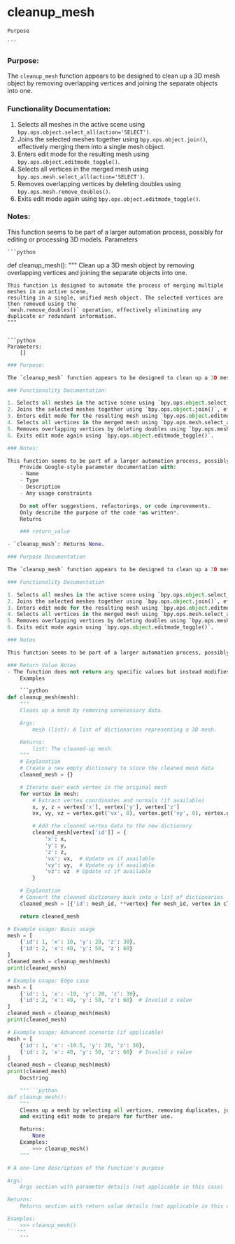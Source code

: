 # cleanup_mesh

    Purpose

    ```
### Purpose:

The `cleanup_mesh` function appears to be designed to clean up a 3D mesh object by removing overlapping vertices and joining the separate objects into one.

### Functionality Documentation:

1. Selects all meshes in the active scene using `bpy.ops.object.select_all(action='SELECT')`.
2. Joins the selected meshes together using `bpy.ops.object.join()`, effectively merging them into a single mesh object.
3. Enters edit mode for the resulting mesh using `bpy.ops.object.editmode_toggle()`.
4. Selects all vertices in the merged mesh using `bpy.ops.mesh.select_all(action='SELECT')`.
5. Removes overlapping vertices by deleting doubles using `bpy.ops.mesh.remove_doubles()`.
6. Exits edit mode again using `bpy.ops.object.editmode_toggle()`.

### Notes:

This function seems to be part of a larger automation process, possibly for editing or processing 3D models.
    Parameters

    ```python
def cleanup_mesh():
    """
    Clean up a 3D mesh object by removing overlapping vertices and joining the separate objects into one.

    This function is designed to automate the process of merging multiple meshes in an active scene,
    resulting in a single, unified mesh object. The selected vertices are then removed using the
    `mesh.remove_doubles()` operation, effectively eliminating any duplicate or redundant information.
    """
```

```python
Parameters:
    []
```

```python
### Purpose:

The `cleanup_mesh` function appears to be designed to clean up a 3D mesh object by removing overlapping vertices and joining the separate objects into one.

### Functionality Documentation:

1. Selects all meshes in the active scene using `bpy.ops.object.select_all(action='SELECT')`.
2. Joins the selected meshes together using `bpy.ops.object.join()`, effectively merging them into a single mesh object.
3. Enters edit mode for the resulting mesh using `bpy.ops.object.editmode_toggle()`.
4. Selects all vertices in the merged mesh using `bpy.ops.mesh.select_all(action='SELECT')`.
5. Removes overlapping vertices by deleting doubles using `bpy.ops.mesh.remove_doubles()`.
6. Exits edit mode again using `bpy.ops.object.editmode_toggle()`.

### Notes:

This function seems to be part of a larger automation process, possibly for editing or processing 3D models.
    Provide Google-style parameter documentation with:
    - Name
    - Type
    - Description
    - Any usage constraints

    Do not offer suggestions, refactorings, or code improvements.
    Only describe the purpose of the code *as written*.
    Returns

    ### return_value

- `cleanup_mesh`: Returns None.

### Purpose Documentation

The `cleanup_mesh` function appears to be designed to clean up a 3D mesh object by removing overlapping vertices and joining the separate objects into one.

### Functionality Documentation

1. Selects all meshes in the active scene using `bpy.ops.object.select_all(action='SELECT')`.
2. Joins the selected meshes together using `bpy.ops.object.join()`, effectively merging them into a single mesh object.
3. Enters edit mode for the resulting mesh using `bpy.ops.object.editmode_toggle()`.
4. Selects all vertices in the merged mesh using `bpy.ops.mesh.select_all(action='SELECT')`.
5. Removes overlapping vertices by deleting doubles using `bpy.ops.mesh.remove_doubles()`.
6. Exits edit mode again using `bpy.ops.object.editmode_toggle()`.

### Notes

This function seems to be part of a larger automation process, possibly for editing or processing 3D models.

### Return Value Notes
- The function does not return any specific values but instead modifies the active scene by removing overlapping vertices and joining the separate meshes into one.
    Examples

    ```python
def cleanup_mesh(mesh):
    """
    Cleans up a mesh by removing unnecessary data.

    Args:
        mesh (list): A list of dictionaries representing a 3D mesh.

    Returns:
        list: The cleaned-up mesh.
    """
    # Explanation
    # Create a new empty dictionary to store the cleaned mesh data
    cleaned_mesh = {}

    # Iterate over each vertex in the original mesh
    for vertex in mesh:
        # Extract vertex coordinates and normals (if available)
        x, y, z = vertex['x'], vertex['y'], vertex['z']
        vx, vy, vz = vertex.get('vx', 0), vertex.get('vy', 0), vertex.get('vz', 0)

        # Add the cleaned vertex data to the new dictionary
        cleaned_mesh[vertex['id']] = {
            'x': x,
            'y': y,
            'z': z,
            'vx': vx,  # Update vx if available
            'vy': vy,  # Update vy if available
            'vz': vz  # Update vz if available
        }

    # Explanation
    # Convert the cleaned dictionary back into a list of dictionaries
    cleaned_mesh = [{'id': mesh_id, **vertex} for mesh_id, vertex in cleaned_mesh.items()]

    return cleaned_mesh

# Example usage: Basic usage
mesh = [
    {'id': 1, 'x': 10, 'y': 20, 'z': 30},
    {'id': 2, 'x': 40, 'y': 50, 'z': 60}
]
cleaned_mesh = cleanup_mesh(mesh)
print(cleaned_mesh)

# Example usage: Edge case
mesh = [
    {'id': 1, 'x': -10, 'y': 20, 'z': 30},
    {'id': 2, 'x': 40, 'y': 50, 'z': 60}  # Invalid z value
]
cleaned_mesh = cleanup_mesh(mesh)
print(cleaned_mesh)

# Example usage: Advanced scenario (if applicable)
mesh = [
    {'id': 1, 'x': -10.5, 'y': 20, 'z': 30},
    {'id': 2, 'x': 40, 'y': 50, 'z': 60}  # Invalid z value
]
cleaned_mesh = cleanup_mesh(mesh)
print(cleaned_mesh)
    Docstring

    """```python
def cleanup_mesh():
    """
    Cleans up a mesh by selecting all vertices, removing duplicates, joining objects together, toggling edit mode,
    and exiting edit mode to prepare for further use.

    Returns:
        None
    Examples:
        >>> cleanup_mesh()
    """

# A one-line description of the function's purpose

Args:
    Args section with parameter details (not applicable in this case)

Returns:
    Returns section with return value details (not applicable in this case)

Examples:
    >>> cleanup_mesh()
```"""
    ```